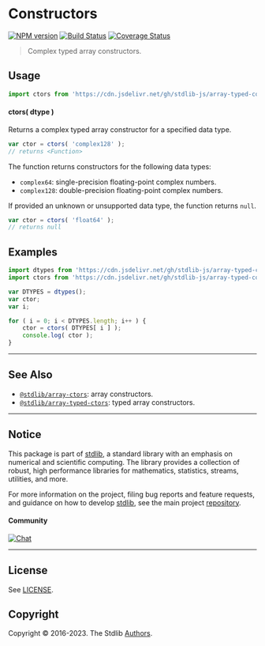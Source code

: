 <!--

@license Apache-2.0

Copyright (c) 2018 The Stdlib Authors.

Licensed under the Apache License, Version 2.0 (the "License");
you may not use this file except in compliance with the License.
You may obtain a copy of the License at

   http://www.apache.org/licenses/LICENSE-2.0

Unless required by applicable law or agreed to in writing, software
distributed under the License is distributed on an "AS IS" BASIS,
WITHOUT WARRANTIES OR CONDITIONS OF ANY KIND, either express or implied.
See the License for the specific language governing permissions and
limitations under the License.

-->

# Constructors

[![NPM version][npm-image]][npm-url] [![Build Status][test-image]][test-url] [![Coverage Status][coverage-image]][coverage-url] <!-- [![dependencies][dependencies-image]][dependencies-url] -->

> Complex typed array constructors.

<!-- Section to include introductory text. Make sure to keep an empty line after the intro `section` element and another before the `/section` close. -->

<section class="intro">

</section>

<!-- /.intro -->

<!-- Package usage documentation. -->



<section class="usage">

## Usage

```javascript
import ctors from 'https://cdn.jsdelivr.net/gh/stdlib-js/array-typed-complex-ctors@deno/mod.js';
```

#### ctors( dtype )

Returns a complex typed array constructor for a specified data type.

```javascript
var ctor = ctors( 'complex128' );
// returns <Function>
```

The function returns constructors for the following data types:

-   `complex64`: single-precision floating-point complex numbers.
-   `complex128`: double-precision floating-point complex numbers.

If provided an unknown or unsupported data type, the function returns `null`.

```javascript
var ctor = ctors( 'float64' );
// returns null
```

</section>

<!-- /.usage -->

<!-- Package usage notes. Make sure to keep an empty line after the `section` element and another before the `/section` close. -->

<section class="notes">

</section>

<!-- /.notes -->

<!-- Package usage examples. -->

<section class="examples">

## Examples

<!-- eslint no-undef: "error" -->

```javascript
import dtypes from 'https://cdn.jsdelivr.net/gh/stdlib-js/array-typed-complex-dtypes@deno/mod.js';
import ctors from 'https://cdn.jsdelivr.net/gh/stdlib-js/array-typed-complex-ctors@deno/mod.js';

var DTYPES = dtypes();
var ctor;
var i;

for ( i = 0; i < DTYPES.length; i++ ) {
    ctor = ctors( DTYPES[ i ] );
    console.log( ctor );
}
```

</section>

<!-- /.examples -->

<!-- Section to include cited references. If references are included, add a horizontal rule *before* the section. Make sure to keep an empty line after the `section` element and another before the `/section` close. -->

<section class="references">

</section>

<!-- /.references -->

<!-- Section for related `stdlib` packages. Do not manually edit this section, as it is automatically populated. -->

<section class="related">

* * *

## See Also

-   <span class="package-name">[`@stdlib/array-ctors`][@stdlib/array/ctors]</span><span class="delimiter">: </span><span class="description">array constructors.</span>
-   <span class="package-name">[`@stdlib/array-typed-ctors`][@stdlib/array/typed-ctors]</span><span class="delimiter">: </span><span class="description">typed array constructors.</span>

</section>

<!-- /.related -->

<!-- Section for all links. Make sure to keep an empty line after the `section` element and another before the `/section` close. -->


<section class="main-repo" >

* * *

## Notice

This package is part of [stdlib][stdlib], a standard library with an emphasis on numerical and scientific computing. The library provides a collection of robust, high performance libraries for mathematics, statistics, streams, utilities, and more.

For more information on the project, filing bug reports and feature requests, and guidance on how to develop [stdlib][stdlib], see the main project [repository][stdlib].

#### Community

[![Chat][chat-image]][chat-url]

---

## License

See [LICENSE][stdlib-license].


## Copyright

Copyright &copy; 2016-2023. The Stdlib [Authors][stdlib-authors].

</section>

<!-- /.stdlib -->

<!-- Section for all links. Make sure to keep an empty line after the `section` element and another before the `/section` close. -->

<section class="links">

[npm-image]: http://img.shields.io/npm/v/@stdlib/array-typed-complex-ctors.svg
[npm-url]: https://npmjs.org/package/@stdlib/array-typed-complex-ctors

[test-image]: https://github.com/stdlib-js/array-typed-complex-ctors/actions/workflows/test.yml/badge.svg?branch=main
[test-url]: https://github.com/stdlib-js/array-typed-complex-ctors/actions/workflows/test.yml?query=branch:main

[coverage-image]: https://img.shields.io/codecov/c/github/stdlib-js/array-typed-complex-ctors/main.svg
[coverage-url]: https://codecov.io/github/stdlib-js/array-typed-complex-ctors?branch=main

<!--

[dependencies-image]: https://img.shields.io/david/stdlib-js/array-typed-complex-ctors.svg
[dependencies-url]: https://david-dm.org/stdlib-js/array-typed-complex-ctors/main

-->

[chat-image]: https://img.shields.io/gitter/room/stdlib-js/stdlib.svg
[chat-url]: https://app.gitter.im/#/room/#stdlib-js_stdlib:gitter.im

[stdlib]: https://github.com/stdlib-js/stdlib

[stdlib-authors]: https://github.com/stdlib-js/stdlib/graphs/contributors

[umd]: https://github.com/umdjs/umd
[es-module]: https://developer.mozilla.org/en-US/docs/Web/JavaScript/Guide/Modules

[deno-url]: https://github.com/stdlib-js/array-typed-complex-ctors/tree/deno
[umd-url]: https://github.com/stdlib-js/array-typed-complex-ctors/tree/umd
[esm-url]: https://github.com/stdlib-js/array-typed-complex-ctors/tree/esm
[branches-url]: https://github.com/stdlib-js/array-typed-complex-ctors/blob/main/branches.md

[stdlib-license]: https://raw.githubusercontent.com/stdlib-js/array-typed-complex-ctors/main/LICENSE

<!-- <related-links> -->

[@stdlib/array/ctors]: https://github.com/stdlib-js/array-ctors/tree/deno

[@stdlib/array/typed-ctors]: https://github.com/stdlib-js/array-typed-ctors/tree/deno

<!-- </related-links> -->

</section>

<!-- /.links -->
